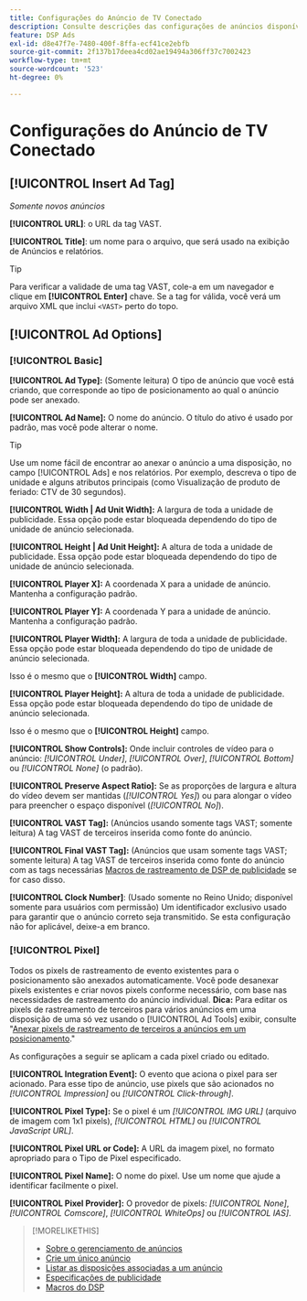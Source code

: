 ```yaml
---
title: Configurações do Anúncio de TV Conectado
description: Consulte descrições das configurações de anúncios disponíveis para anúncios de TV conectados.
feature: DSP Ads
exl-id: d8e47f7e-7480-400f-8ffa-ecf41ce2ebfb
source-git-commit: 2f137b17deea4cd02ae19494a306ff37c7002423
workflow-type: tm+mt
source-wordcount: '523'
ht-degree: 0%

---
```


# Configurações do Anúncio de TV Conectado

## [!UICONTROL Insert Ad Tag]

*Somente novos anúncios*

**[!UICONTROL URL]**: o URL da tag VAST.

**[!UICONTROL Title]**: um nome para o arquivo, que será usado na exibição de Anúncios e relatórios.

>[!TIP]
>
> Para verificar a validade de uma tag VAST, cole-a em um navegador e clique em **[!UICONTROL Enter]** chave. Se a tag for válida, você verá um arquivo XML que inclui `<VAST>` perto do topo.

## [!UICONTROL Ad Options]

### [!UICONTROL Basic]

**[!UICONTROL Ad Type]:** (Somente leitura) O tipo de anúncio que você está criando, que corresponde ao tipo de posicionamento ao qual o anúncio pode ser anexado.

**[!UICONTROL Ad Name]:** O nome do anúncio. O título do ativo é usado por padrão, mas você pode alterar o nome.

>[!TIP]
>
> Use um nome fácil de encontrar ao anexar o anúncio a uma disposição, no campo [!UICONTROL Ads] e nos relatórios. Por exemplo, descreva o tipo de unidade e alguns atributos principais (como Visualização de produto de feriado: CTV de 30 segundos).

**[!UICONTROL Width | Ad Unit Width]:** A largura de toda a unidade de publicidade. Essa opção pode estar bloqueada dependendo do tipo de unidade de anúncio selecionada.

**[!UICONTROL Height | Ad Unit Height]:** A altura de toda a unidade de publicidade. Essa opção pode estar bloqueada dependendo do tipo de unidade de anúncio selecionada.

**[!UICONTROL Player X]:** A coordenada X para a unidade de anúncio. Mantenha a configuração padrão.

**[!UICONTROL Player Y]:** A coordenada Y para a unidade de anúncio. Mantenha a configuração padrão.

**[!UICONTROL Player Width]:** A largura de toda a unidade de publicidade. Essa opção pode estar bloqueada dependendo do tipo de unidade de anúncio selecionada.

Isso é o mesmo que o **[!UICONTROL Width]** campo.

**[!UICONTROL Player Height]:** A altura de toda a unidade de publicidade. Essa opção pode estar bloqueada dependendo do tipo de unidade de anúncio selecionada.

Isso é o mesmo que o **[!UICONTROL Height]** campo.

**[!UICONTROL Show Controls]:** Onde incluir controles de vídeo para o anúncio: *[!UICONTROL Under]*, *[!UICONTROL Over]*, *[!UICONTROL Bottom]* ou *[!UICONTROL None]* (o padrão).

**[!UICONTROL Preserve Aspect Ratio]:** Se as proporções de largura e altura do vídeo devem ser mantidas (*[!UICONTROL Yes]*) ou para alongar o vídeo para preencher o espaço disponível (*[!UICONTROL No]*).

**[!UICONTROL VAST Tag]:** (Anúncios usando somente tags VAST; somente leitura) A tag VAST de terceiros inserida como fonte do anúncio.

**[!UICONTROL Final VAST Tag]:** (Anúncios que usam somente tags VAST; somente leitura) A tag VAST de terceiros inserida como fonte do anúncio com as tags necessárias [Macros de rastreamento de DSP de publicidade](/help/dsp/campaign-management/macros.md) se for caso disso.

**[!UICONTROL Clock Number]**: (Usado somente no Reino Unido; disponível somente para usuários com permissão) Um identificador exclusivo usado para garantir que o anúncio correto seja transmitido. Se esta configuração não for aplicável, deixe-a em branco.

### [!UICONTROL Pixel]

Todos os pixels de rastreamento de evento existentes para o posicionamento são anexados automaticamente. Você pode desanexar pixels existentes e criar novos pixels conforme necessário, com base nas necessidades de rastreamento do anúncio individual. **Dica:** Para editar os pixels de rastreamento de terceiros para vários anúncios em uma disposição de uma só vez usando o [!UICONTROL Ad Tools] exibir, consulte &quot;[Anexar pixels de rastreamento de terceiros a anúncios em um posicionamento](/help/dsp/campaign-management/ads/ad-attach-to-placement.md#attach-pixels-ads).&quot;

As configurações a seguir se aplicam a cada pixel criado ou editado.

**[!UICONTROL Integration Event]:** O evento que aciona o pixel para ser acionado. Para esse tipo de anúncio, use pixels que são acionados no *[!UICONTROL Impression]* ou *[!UICONTROL Click-through]*.

**[!UICONTROL Pixel Type]:** Se o pixel é um *[!UICONTROL IMG URL]* (arquivo de imagem com 1x1 pixels), *[!UICONTROL HTML]* ou *[!UICONTROL JavaScript URL]*.

**[!UICONTROL Pixel URL or Code]:** A URL da imagem pixel, no formato apropriado para o Tipo de Pixel especificado.

**[!UICONTROL Pixel Name]:** O nome do pixel. Use um nome que ajude a identificar facilmente o pixel.

**[!UICONTROL Pixel Provider]:** O provedor de pixels: *[!UICONTROL None]*, *[!UICONTROL Comscore]*, *[!UICONTROL WhiteOps]* ou *[!UICONTROL IAS]*.

>[!MORELIKETHIS]
>
>* [Sobre o gerenciamento de anúncios](ad-about.md)
>* [Crie um único anúncio](ad-create.md)
>* [Listar as disposições associadas a um anúncio](/help/dsp/campaign-management/ads/ad-list-placements.md)
>* [Especificações de publicidade](ad-specs.md)
>* [Macros do DSP](/help/dsp/campaign-management/macros.md)
